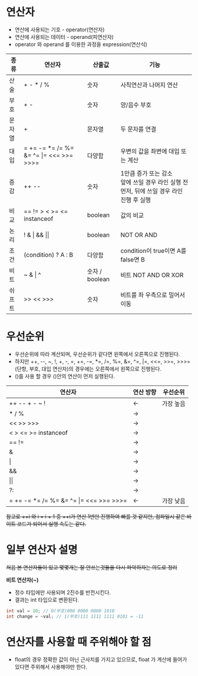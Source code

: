 # 연산자

* 연산에 사용되는 기호 - operator(연산자)
* 연산에 사용되는 데이터 - operand(피연산자)
* operator 와 operand 를 이용한 과정을 expression(연산식)

| 종류   | 연산자                                  | 산출값         | 기능                                                                                       |
|--------|-----------------------------------------|----------------|--------------------------------------------------------------------------------------------|
| 산술   | + - * / %                               | 숫자           | 사칙연산과 나머지 연산                                                                     |
| 부호   | + -                                     | 숫자           | 양/음수 부호                                                                               |
| 문자열 | +                                       | 문자열         | 두 문자를 연결                                                                             |
| 대입   | = += -= *= /= %= &= ^= \|= <<= >>= >>>= | 다양함         | 우변의 값을 좌변에 대입 또는 계산                                                          |
| 증감   | ++ --                                   | 숫자           | 1만큼 증가 또는 감소<br>앞에 쓰일 경우 라인 실행 전 먼저, 뒤에 쓰일 경우 라인 진행 후 실행 |
| 비교   | == != > < >= <= instanceof              | boolean        | 값의 비교                                                                                  |
| 논리   | ! & \| && \|\|                          | boolean        | NOT OR AND                                                                                 |
| 조건   | (condition) ? A : B                     | 다양함         | condition이 true이면 A를 false면 B                                                         |
| 비트   | ~ & \| ^                                | 숫자 / boolean | 비트 NOT AND OR XOR                                                                        |
| 쉬프트 | >> << >>>                               | 숫자           | 비트를 좌 우측으로 밀어서 이동    

# 우선순위

* 우선순위에 따라 계산되며, 우선순위가 같다면 왼쪽에서 오른쪽으로 진행된다.
* 하지만 ++, --, ~, !, +, -, =, +=, -=, *=, /=, %=, &=, ^=, |=, <<=, >>=, >>>= (단항, 부호, 대입 연산자)의 경우에는 오른쪽에서 왼쪽으로 진행된다.
* ()를 사용 할 경우 ()안의 연산이 먼저 실행된다.

| 연산자                                  | 연산 방향 | 우선순위  |
|-----------------------------------------|-----------|-----------|
| ++ -- + - ~ !                           | ←         | 가장 높음 |
| * / %                                   | →         |           |
| << >> >>>                               | →         |           |
| < > <= >= instanceof                    | →         |           |
| == !=                                   | →         |           |
| &                                       | →         |           |
| \|                                      | →         |           |
| &&                                      | →         |           |
| \|\|                                    | →         |           |
| ?:                                      | →         |           |
| = += -= *= /= %= &= ^= \|= <<= >>= >>>= | ←         | 가장 낮음 |

~~참고로 ++i 와 i = i + 1 중 ++i가 연산 1번만 진행하여 빠를 것 같지만, 컴파일시 같은 바이트 코드가 되어서 실행 속도는 같다.~~

# 일부 연산자 설명

~~처음 본 연산자들이 있고 몇몇개는 잘 안쓰는것들을 다시 파악하자는 의도로 정리~~

**비트 연산자(~)**
* 정수 타입에만 사용되며 2진수를 반전시킨다.
* 결과는 int 타입으로 변환된다.

```java
int val = 10; // 0(부호)000 0000 0000 1010
int change = ~val; // 1(부호)111 1111 1111 0101 = -11
```

# 연산자를 사용할 때 주위해야 할 점

* float의 경우 정확한 값이 아닌 근사치를 가지고 있으므로, float 가 계산에 들어가 있다면 주위해서 사용해야만 한다.